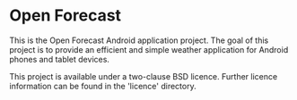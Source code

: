 Open Forecast
=============

This is the Open Forecast Android application project. The goal of this project
is to provide an efficient and simple weather application for Android phones
and tablet devices.

This project is available under a two-clause BSD licence.
Further licence information can be found in the 'licence' directory.
